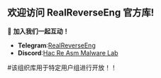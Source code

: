 ## 欢迎访问 RealReverseEng 官方库!


💬 **加入我们一起互动！**  
- **Telegram**:[RealReverseEng](https://t.me/RealReverseEng)
- **Discord**:[Hac Re Asm Malware Lab](https://discord.gg/nGXPH95aNU)

#该组织库用于特定用户组进行开放！！
